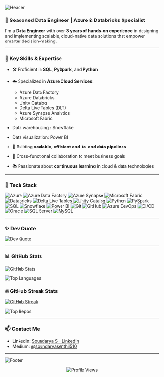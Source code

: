 ![Header](https://capsule-render.vercel.app/api?type=waving&color=0F52BA&height=250&section=header&text=Hi%20%F0%9F%91%8B%2C%20I'm%20Soundarya%20Senthilkumar&fontSize=40&fontColor=ffffff)

### 💼 Seasoned Data Engineer | Azure & Databricks Specialist

I'm a **Data Engineer** with over **3 years of hands-on experience** in designing and implementing scalable, cloud-native data solutions that empower smarter decision-making.

---

### 🚀 Key Skills & Expertise

- 🛠️ Proficient in **SQL**, **PySpark**, and **Python**
- ☁️ Specialized in **Azure Cloud Services**:
  - Azure Data Factory
  - Azure Databricks
  - Unity Catalog
  - Delta Live Tables (DLT)
  - Azure Synapse Analytics
  - Microsoft Fabric
-  Data warehousing : Snowflake
-  Data visualization:  Power BI

- 🔄 Building **scalable, efficient end-to-end data pipelines**
- 🤝 Cross-functional collaboration to meet business goals
- 📚 Passionate about **continuous learning** in cloud & data technologies

---

### 🧰 Tech Stack

![Azure](https://img.shields.io/badge/Azure-0078D4?style=for-the-badge&logo=microsoftazure&logoColor=white)
![Azure Data Factory](https://img.shields.io/badge/Azure%20Data%20Factory-0078D4?style=for-the-badge&logo=microsoftazure&logoColor=white)
![Azure Synapse](https://img.shields.io/badge/Azure%20Synapse-0078D4?style=for-the-badge&logo=microsoftazure&logoColor=white)
![Microsoft Fabric](https://img.shields.io/badge/Microsoft%20Fabric-742774?style=for-the-badge&logo=microsoft&logoColor=white)
![Databricks](https://img.shields.io/badge/Databricks-E8721D?style=for-the-badge&logo=databricks&logoColor=white)
![Delta Live Tables](https://img.shields.io/badge/Delta%20Live%20Tables-FF6F00?style=for-the-badge&logo=apachespark&logoColor=white)
![Unity Catalog](https://img.shields.io/badge/Unity%20Catalog-0089D6?style=for-the-badge&logo=databricks&logoColor=white)
![Python](https://img.shields.io/badge/Python-3776AB?style=for-the-badge&logo=python&logoColor=white)
![PySpark](https://img.shields.io/badge/PySpark-EC2025?style=for-the-badge&logo=apachespark&logoColor=white)
![SQL](https://img.shields.io/badge/SQL-025E8C?style=for-the-badge&logo=postgresql&logoColor=white)
![Snowflake](https://img.shields.io/badge/Snowflake-56B9DA?style=for-the-badge&logo=snowflake&logoColor=white)
![Power BI](https://img.shields.io/badge/Power%20BI-F2C811?style=for-the-badge&logo=powerbi&logoColor=black)
![Git](https://img.shields.io/badge/Git-F05032?style=for-the-badge&logo=git&logoColor=white)
![GitHub](https://img.shields.io/badge/GitHub-181717?style=for-the-badge&logo=github&logoColor=white)
![Azure DevOps](https://img.shields.io/badge/Azure%20DevOps-0078D7?style=for-the-badge&logo=azuredevops&logoColor=white)
![CI/CD](https://img.shields.io/badge/CI%2FCD-00BFA5?style=for-the-badge&logo=githubactions&logoColor=white)
![Oracle](https://img.shields.io/badge/Oracle-F80000?style=for-the-badge&logo=oracle&logoColor=white)
![SQL Server](https://img.shields.io/badge/SQL%20Server-CC2927?style=for-the-badge&logo=microsoftsqlserver&logoColor=white)
![MySQL](https://img.shields.io/badge/MySQL-4479A1?style=for-the-badge&logo=mysql&logoColor=white)

---

### ✨ Dev Quote

![Dev Quote](https://readme-typing-svg.demolab.com?font=Fira+Code&pause=1000&center=true&width=435&lines=In+Data+we+trust%2C+in+Pipelines+we+flow.;Turning+bytes+into+business+insights!;Data+is+the+new+oil%2C+and+I'm+the+engineer.)

---

### 📊 GitHub Stats

![GitHub Stats](https://github-readme-stats.vercel.app/api?username=SoundaryaSenthil&show_icons=true&theme=radical&hide=issues&custom_title=My%20GitHub%20Stats)

![Top Languages](https://github-readme-stats.vercel.app/api/top-langs/?username=SoundaryaSenthil&theme=dark&hide_border=false&layout=compact&langs_count=10)

### 🔥 GitHub Streak Stats

[![GitHub Streak](https://git-hub-streak-stats.vercel.app?user=SoundaryaSenthil&theme=dark)](https://git.io/streak-stats)


![Top Repos](https://github-contributor-stats.vercel.app/api?username=SoundaryaSenthil&limit=5&theme=dark&combine_all_yearly_contributions=true)

---

### 📫 Contact Me
 
- LinkedIn: [Soundarya S - LinkedIn](https://www.linkedin.com/in/soundarya-s-dataengineer)  
- Medium: [@soundaryasenthil510](https://medium.com/@soundaryasenthil510)

---

![Footer](https://capsule-render.vercel.app/api?section=footer&type=waving&color=0F52BA&height=150)

<p align="center">
  <img src="https://komarev.com/ghpvc/?username=SoundaryaSenthil&style=flat-square&color=blue" alt="Profile Views" />
</p>
